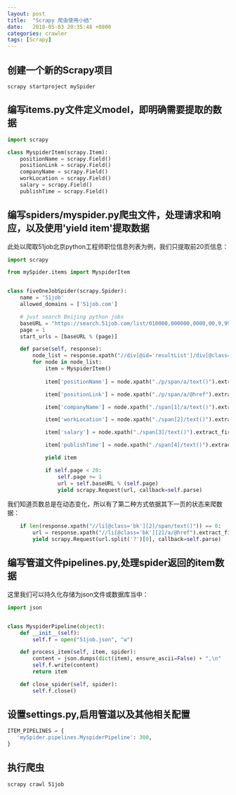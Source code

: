 ```yaml
---
layout: post
title:  "Scrapy 爬虫使用小结"
date:   2018-05-03 20:35:48 +0800
categories: crawler
tags: [Scrapy]
---
```


## 创建一个新的Scrapy项目

``` shell
scrapy startproject mySpider
```

## 编写items.py文件定义model，即明确需要提取的数据

``` python
import scrapy

class MyspiderItem(scrapy.Item):
    positionName = scrapy.Field()
    positionLink = scrapy.Field()
    companyName = scrapy.Field()
    workLocation = scrapy.Field()
    salary = scrapy.Field()
    publishTime = scrapy.Field()

```

## 编写spiders/myspider.py爬虫文件，处理请求和响应，以及使用'yield item'提取数据
此处以爬取51job北京python工程师职位信息列表为例，我们只提取前20页信息：

``` python
import scrapy

from mySpider.items import MyspiderItem


class fiveOneJobSpider(scrapy.Spider):
    name = '51job'
    allowed_domains = ['51job.com']

    # just search Beijing python jobs
    baseURL = "https://search.51job.com/list/010000,000000,0000,00,9,99,python,2,%s.html"
    page = 1
    start_urls = [baseURL % (page)]

    def parse(self, response):
        node_list = response.xpath("//div[@id='resultList']/div[@class='el']")
        for node in node_list:
            item = MyspiderItem()
           
            item['positionName'] = node.xpath("./p/span/a/text()").extract_first(default="").strip()

            item['positionLink'] = node.xpath("./p/span/a/@href").extract_first(default="").strip()

            item['companyName'] = node.xpath("./span[1]/a/text()").extract_first(default="").strip()

            item['workLocation'] = node.xpath("./span[2]/text()").extract_first(default="").strip()

            item['salary'] = node.xpath("./span[3]/text()").extract_first(default="").strip()

            item['publishTime'] = node.xpath("./span[4]/text()").extract_first(default="").strip()

            yield item

            if self.page < 20:
                self.page += 1
                url = self.baseURL % (self.page)
                yield scrapy.Request(url, callback=self.parse)           

```
我们知道页数总是在动态变化，所以有了第二种方式依据其下一页的状态来爬数据：

``` python
    if len(response.xpath("//li[@class='bk'][2]/span/text()")) == 0:
        url = response.xpath("//li[@class='bk'][2]/a/@href").extract_first()
        yield scrapy.Request(url.split('?')[0], callback=self.parse)
```
## 编写管道文件pipelines.py,处理spider返回的item数据

这里我们可以持久化存储为json文件或数据库当中：
``` python
import json


class MyspiderPipeline(object):
    def __init__(self):
        self.f = open("51job.json", "w")

    def process_item(self, item, spider):
        content = json.dumps(dict(item), ensure_ascii=False) + ",\n"
        self.f.write(content)
        return item

    def close_spider(self, spider):
        self.f.close()
```

## 设置settings.py,启用管道以及其他相关配置

``` python
ITEM_PIPELINES = {
   'mySpider.pipelines.MyspiderPipeline': 300,
}
```

## 执行爬虫

``` shell
scrapy crawl 51job

```

